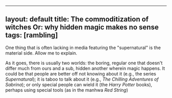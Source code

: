 
---
layout: default
title: The commoditization of witches Or: why hidden magic makes no sense
tags: [rambling]
---

One thing that is often lacking in media featuring the "supernatural" is the material side. Allow me to explain.

As it goes, there is usually two worlds: the boring, regular one that doesn't differ much from ours and a sub, hidden another wherein magic happens. It could be that people are better off not knowing about it (e.g., the series _Supernatural_); it is taboo to talk about it (e.g., _The Chilling Adventures of Sabrina_); or only special people can wield it (the _Harry Potter_  books), perhaps using special tools (as in the manhwa _Red String_)

